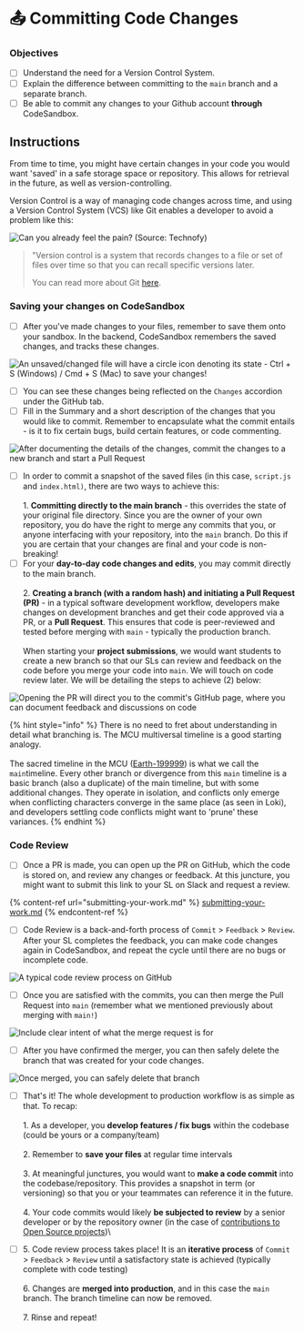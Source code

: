 # 📤 Committing Code Changes

### Objectives

* [ ] Understand the need for a Version Control System.
* [ ] Explain the difference between committing to the `main` branch and a separate branch.
* [ ] Be able to commit any changes to your Github account **through** CodeSandbox.

## Instructions

From time to time, you might have certain changes in your code you would want 'saved' in a safe storage space or repository. This allows for retrieval in the future, as well as version-controlling.

Version Control is a way of managing code changes across time, and using a Version Control System (VCS) like Git enables a developer to avoid a problem like this:

![Can you already feel the pain? (Source: Technofy)](<../../.gitbook/assets/image (13).png>)

> "Version control is a system that records changes to a file or set of files over time so that you can recall specific versions later.&#x20;
>
> You can read more about Git [here](https://git-scm.com/book/en/v2/Getting-Started-About-Version-Control).

### Saving your changes on CodeSandbox

* [ ] After you've made changes to your files, remember to save them onto your sandbox. In the backend, CodeSandbox remembers the saved changes, and tracks these changes.

![An unsaved/changed file will have a circle icon denoting its state - Ctrl + S (Windows) / Cmd + S (Mac) to save your changes!](<../../.gitbook/assets/image (10) (1).png>)

* [ ] You can see these changes being reflected on the `Changes` accordion under the GitHub tab.
* [ ] Fill in the Summary and a short description of the changes that you would like to commit. Remember to encapsulate what the commit entails - is it to fix certain bugs, build certain features, or code commenting.

![After documenting the details of the changes, commit the changes to a new branch and start a Pull Request](<../../.gitbook/assets/image (9) (1).png>)

* [ ] In order to commit a snapshot of the saved files (in this case, `script.js` and `index.html)`, there are two ways to achieve this:\
  \
  1\. **Committing directly to the main branch** - this overrides the state of your original file directory. Since you are the owner of your own repository, you do have the right to merge any commits that you, or anyone interfacing with your repository, into the `main` branch. Do this if you are certain that your changes are final and your code is non-breaking!
* [ ] For your **day-to-day code changes and edits**, you may commit directly to the main branch.\
  \
  2\. **Creating a branch (with a random hash) and initiating a Pull Request (PR)** - in a typical software development workflow, developers make changes on development branches and get their code approved via a PR, or a **Pull Request**. This ensures that code is peer-reviewed and tested before merging with `main` - typically the production branch.\
  \
  When starting your **project submissions**, we would want students to create a new branch so that our SLs can review and feedback on the code before you merge your code into `main`. We will touch on code review later. We will be detailing the steps to achieve (2) below:

![Opening the PR will direct you to the commit's GitHub page, where you can document feedback and discussions on code](<../../.gitbook/assets/image (14) (1).png>)

{% hint style="info" %}
There is no need to fret about understanding in detail what branching is. The MCU multiversal timeline is a good starting analogy.\
\
The sacred timeline in the MCU ([Earth-199999](https://marvel.fandom.com/wiki/Earth-199999)) is what we call the `main`timeline. Every other branch or divergence from this `main` timeline is a basic branch (also a duplicate) of the main timeline, but with some additional changes. They operate in isolation, and conflicts only emerge when conflicting characters converge in the same place (as seen in Loki), and developers settling code conflicts might want to 'prune' these variances.
{% endhint %}

### Code Review

* [ ] Once a PR is made, you can open up the PR on GitHub, which the code is stored on, and review any changes or feedback. At this juncture, you might want to submit this link to your SL on Slack and request a review.&#x20;

{% content-ref url="submitting-your-work.md" %}
[submitting-your-work.md](submitting-your-work.md)
{% endcontent-ref %}

* [ ] Code Review is a back-and-forth process of `Commit` > `Feedback` > `Review`. After your SL completes the feedback, you can make code changes again in CodeSandbox, and repeat the cycle until there are no bugs or incomplete code.

![A typical code review process on GitHub](<../../.gitbook/assets/image (11) (1).png>)

* [ ] Once you are satisfied with the commits, you can then merge the Pull Request into `main` (remember what we mentioned previously about merging with `main!`)

![Include clear intent of what the merge request is for](<../../.gitbook/assets/image (15) (1).png>)

* [ ] After you have confirmed the merger, you can then safely delete the branch that was created for your code changes.

![Once merged, you can safely delete that branch](<../../.gitbook/assets/image (8).png>)

* [ ] That's it! The whole development to production workflow is as simple as that. To recap:\
  \
  1\. As a developer, you **develop features / fix bugs** within the codebase (could be yours or a company/team)\
  \
  2\. Remember to **save your files** at regular time intervals\
  \
  3\. At meaningful junctures, you would want to **make a code commit** into the codebase/repository. This provides a snapshot in term (or versioning) so that you or your teammates can reference it in the future.\
  \
  4\. Your code commits would likely **be subjected to review** by a senior developer or by the repository owner (in the case of [contributions to Open Source projects](https://opensource.guide/how-to-contribute/))\

* [ ] 5\. Code review process takes place! It is an **iterative process** of `Commit` > `Feedback` > `Review` until a satisfactory state is achieved (typically complete with code testing)\
  \
  6\. Changes are **merged into production**, and in this case the `main` branch. The branch timeline can now be removed.\
  \
  7\. Rinse and repeat!
